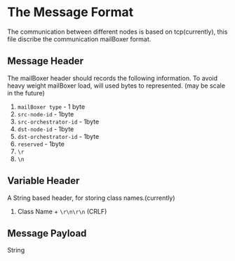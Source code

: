 # The Message Format

The communication between different nodes is based on tcp(currently), this file discribe the communication mailBoxer format.

## Message Header

The mailBoxer header should records the following information.
To avoid heavy weight mailBoxer load, will used bytes to represented. (may be scale in the future)

1. `mailBoxer type` - 1 byte
2. `src-node-id` - 1byte
3. `src-orchestrator-id` - 1byte
4. `dst-node-id` - 1byte
5. `dst-orchestrator-id` - 1byte
6. `reserved` - 1byte
7. `\r`
8. `\n`


## Variable Header

A String based header, for storing class names.(currently)

1. Class Name + `\r\n\r\n` (CRLF)

## Message Payload 

String

